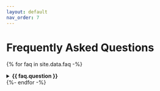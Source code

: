 ```yaml
---
layout: default
nav_order: 7
---
```


<style type="text/css">
img.resize {
    max-height: 500px;
    height: 70%;
    width: auto;
}
</style>

# Frequently Asked Questions

{% for faq in site.data.faq -%}
<details>
<summary><b>{{ faq.question }}</b></summary>

{{ faq.answer }}
{% if faq.image %}
<img src="{{ faq.image }}" alt="" title="">
{% endif %}

</details>
{%- endfor -%}